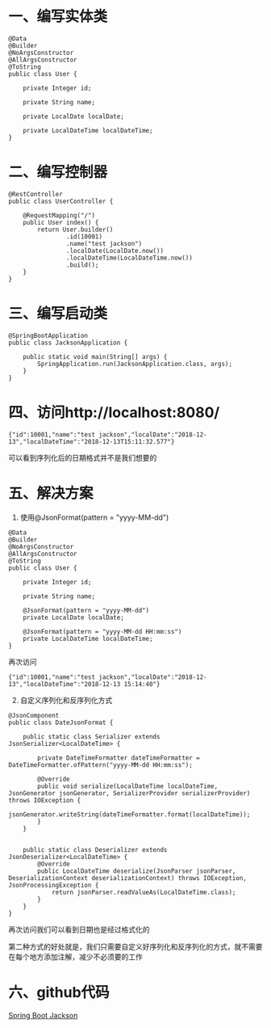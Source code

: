 # 一、编写实体类
```
@Data
@Builder
@NoArgsConstructor
@AllArgsConstructor
@ToString
public class User {

    private Integer id;

    private String name;

    private LocalDate localDate;

    private LocalDateTime localDateTime;
}
```

# 二、编写控制器
```
@RestController
public class UserController {

    @RequestMapping("/")
    public User index() {
        return User.builder()
                .id(10001)
                .name("test jackson")
                .localDate(LocalDate.now())
                .localDateTime(LocalDateTime.now())
                .build();
    }
}
```

# 三、编写启动类
```
@SpringBootApplication
public class JacksonApplication {

    public static void main(String[] args) {
        SpringApplication.run(JacksonApplication.class, args);
    }
}
```

# 四、访问http://localhost:8080/
```
{"id":10001,"name":"test jackson","localDate":"2018-12-13","localDateTime":"2018-12-13T15:11:32.577"}
```
可以看到序列化后的日期格式并不是我们想要的

# 五、解决方案
1. 使用@JsonFormat(pattern = "yyyy-MM-dd")
```
@Data
@Builder
@NoArgsConstructor
@AllArgsConstructor
@ToString
public class User {

    private Integer id;

    private String name;

    @JsonFormat(pattern = "yyyy-MM-dd")
    private LocalDate localDate;

    @JsonFormat(pattern = "yyyy-MM-dd HH:mm:ss")
    private LocalDateTime localDateTime;
}

```
再次访问
```
{"id":10001,"name":"test jackson","localDate":"2018-12-13","localDateTime":"2018-12-13 15:14:40"}
```

2. 自定义序列化和反序列化方式
```
@JsonComponent
public class DateJsonFormat {

    public static class Serializer extends JsonSerializer<LocalDateTime> {

        private DateTimeFormatter dateTimeFormatter = DateTimeFormatter.ofPattern("yyyy-MM-dd HH:mm:ss");

        @Override
        public void serialize(LocalDateTime localDateTime, JsonGenerator jsonGenerator, SerializerProvider serializerProvider) throws IOException {
            jsonGenerator.writeString(dateTimeFormatter.format(localDateTime));
        }
    }


    public static class Deserializer extends JsonDeserializer<LocalDateTime> {
        @Override
        public LocalDateTime deserialize(JsonParser jsonParser, DeserializationContext deserializationContext) throws IOException, JsonProcessingException {
            return jsonParser.readValueAs(LocalDateTime.class);
        }
    }
}
```
再次访问我们可以看到日期也是经过格式化的

第二种方式的好处就是，我们只需要自定义好序列化和反序列化的方式，就不需要在每个地方添加注解，减少不必须要的工作

# 六、github代码
[Spring Boot Jackson](https://github.com/a601942905git/boot-example/tree/master/boot-example-jackson)

